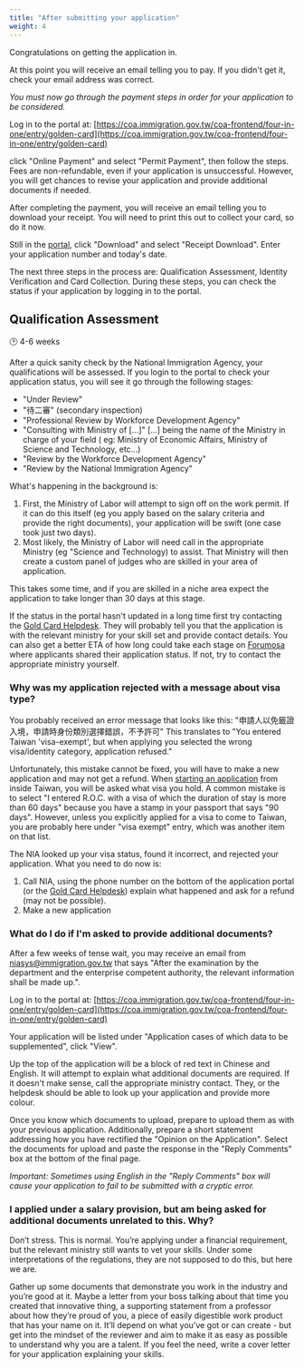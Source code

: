 ```yaml
---
title: "After submitting your application"
weight: 4
---
```

<!--- (c) Tom Fifield, licensed under a
Creative Commons Attribution-NonCommercial-ShareAlike 4.0 International License. -->
Congratulations on getting the application in.

At this point you will receive an email telling you to pay.
If you didn't get it, check your email address was correct.

_You must now go through the payment steps in order for your application to be considered._

Log in to the portal at:
[https://coa.immigration.gov.tw/coa-frontend/four-in-one/entry/golden-card](https://coa.immigration.gov.tw/coa-frontend/four-in-one/entry/golden-card)

click "Online Payment" and select "Permit Payment", then follow the steps. Fees are non-refundable,
 even if your application is unsuccessful. However, you will get chances to revise your application
 and provide additional documents if needed.

After completing the payment, you will receive an email telling you to download your receipt.
 You will need to print this out to collect your card, so do it now.

Still in the [portal](https://coa.immigration.gov.tw/coa-frontend/four-in-one/entry/golden-card),
 click "Download" and select "Receipt Download". Enter your application number and today's date.

The next three steps in the process are: Qualification Assessment, Identity Verification and Card Collection.
During these steps, you can check the status if your application by logging in to the portal.

## Qualification Assessment
🕑 4-6 weeks

After a quick sanity check by the National Immigration Agency, your qualifications will be assessed.
If you login to the portal to check your application status, you will see it go through the following stages:
- "Under Review"
- "待二審" (secondary inspection)
- "Professional Review by Workforce Development Agency"
- "Consulting with Ministry of [...]" [...] being the name of the Ministry in charge of your field ( eg: Ministry of Economic Affairs, Ministry of Science and Technology, etc...)
- "Review by the Workforce Development Agency"
- "Review by the National Immigration Agency"

What's happening in the background is: 
1. First, the Ministry of Labor will attempt to sign off on the work permit. If it can do this itself (eg you apply based on the salary criteria and provide the right documents), your application will be swift (one case took just two days).
1. Most likely, the Ministry of Labor will need call in the appropriate Ministry (eg "Science and Technology) to assist. That Ministry will then create a custom panel of judges who are skilled in your area of application.

This takes some time, and if you are skilled in a niche area expect the application to take longer than 30 days at this stage.


If the status in the portal hasn't updated in a long time first try contacting the [Gold Card Helpdesk](https://goldcard.nat.gov.tw/en/help-desk/).
 They will probably tell you that the application is with the relevant ministry for your skill set and provide contact details.
 You can also  get a better ETA of how long could take each stage on [Forumosa](https://tw.forumosa.com/t/employment-gold-card-for-some-foreigners/159653/last) where applicants shared their application status.
 If not, try to contact the appropriate ministry yourself.

### Why was my application rejected with a message about visa type?
You probably received an error message that looks like this: "申請人以免籤證入境，申請時身份類別選擇錯誤，不予許可"
 This translates to "You entered Taiwan 'visa-exempt', but when applying you selected the wrong
 visa/identity category, application refused."

Unfortunately, this mistake cannot be fixed, you will have to make a new application and may not get a refund.
 When [starting an application](/application-faq/application/#starting-your-application) from inside
 Taiwan, you will be asked what visa you hold. A common mistake is to select
 "I entered R.O.C. with a visa of which the duration of stay is more than 60 days" because you have a
 stamp in your passport that says "90 days". However, unless you explicitly applied for a visa to
 come to Taiwan, you are probably here under "visa exempt" entry, which was another item on that list.

The NIA looked up your visa status, found it incorrect, and rejected your application.
 What you need to do now is:
1. Call NIA, using the phone number on the bottom of the application portal (or the [Gold Card Helpdesk](https://goldcard.nat.gov.tw/en/help-desk/)) explain what happened and ask for a refund (may not be possible).
1. Make a new application



### What do I do if I'm asked to provide additional documents?
After a few weeks of tense wait, you may receive an email from niasys@immigration.gov.tw that says
"After the examination by the department and the enterprise competent authority, the relevant information shall be made up.".

Log in to the portal at:
[https://coa.immigration.gov.tw/coa-frontend/four-in-one/entry/golden-card](https://coa.immigration.gov.tw/coa-frontend/four-in-one/entry/golden-card)

Your application will be listed under "Application cases of which data to be supplemented", click "View".

Up the top of the application will be a block of red text in Chinese and English. It will attempt
 to explain what additional documents are required. If it doesn't make sense, call the appropriate
ministry contact. They, or the helpdesk should be able to look up your application and provide more colour.

Once you know which documents to upload, prepare to upload them as with your previous application.
 Additionally, prepare a short statement addressing how you have rectified the "Opinion
 on the Application". Select the documents for upload and paste the response in the "Reply Comments"
 box at the bottom of the final page.

_Important: Sometimes using English in the "Reply Comments" box will cause your application to fail
 to be submitted with a cryptic error._

### I applied under a salary provision, but am being asked for additional documents unrelated to this. Why?
Don’t stress. This is normal. You’re applying under a financial requirement, but the relevant
 ministry still wants to vet your skills. Under some interpretations of the regulations, they
 are not supposed to do this, but here we are.

Gather up some documents that demonstrate you work in the industry and you’re good at it. Maybe a
 letter from your boss talking about that time you created that innovative thing, a supporting
 statement from a professor about how they’re proud of you, a piece of easily digestible work
 product that has your name on it. It’ll depend on what you’ve got or can create - but get into
 the mindset of the reviewer and aim to make it as easy as possible to understand why you are a
 talent. If you feel the need, write a cover letter for your application explaining your skills.

